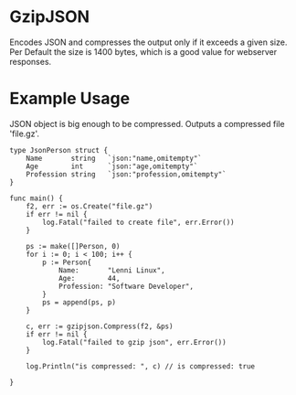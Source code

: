 # GzipJSON

Encodes JSON and compresses the output only if it exceeds a given size. Per Default the size is 1400 bytes, which is a good value for webserver responses.

# Example Usage
JSON object is big enough to be compressed. Outputs a compressed file 'file.gz'.
```
type JsonPerson struct {
	Name       string   `json:"name,omitempty"`
	Age        int      `json:"age,omitempty"`
	Profession string   `json:"profession,omitempty"`
}

func main() {
	f2, err := os.Create("file.gz")
	if err != nil {
		log.Fatal("failed to create file", err.Error())
	}

	ps := make([]Person, 0)
	for i := 0; i < 100; i++ {
		p := Person{
			Name:       "Lenni Linux",
			Age:        44,
			Profession: "Software Developer",
		}
		ps = append(ps, p)
	}

	c, err := gzipjson.Compress(f2, &ps)
	if err != nil {
		log.Fatal("failed to gzip json", err.Error())
	}

	log.Println("is compressed: ", c) // is compressed: true

}
```